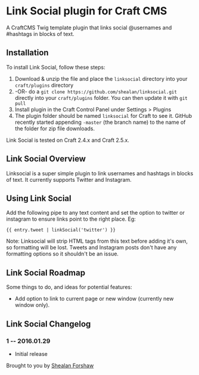 # Link Social plugin for Craft CMS

A CraftCMS Twig template plugin that links social @usernames and #hashtags in blocks of text.

## Installation

To install Link Social, follow these steps:

1. Download & unzip the file and place the `linksocial` directory into your `craft/plugins` directory
2.  -OR- do a `git clone https://github.com/shealan/linksocial.git` directly into your `craft/plugins` folder.  You can then update it with `git pull`
3. Install plugin in the Craft Control Panel under Settings > Plugins
4. The plugin folder should be named `linksocial` for Craft to see it.  GitHub recently started appending `-master` (the branch name) to the name of the folder for zip file downloads.

Link Social is tested on Craft 2.4.x and Craft 2.5.x.

## Link Social Overview

Linksocial is a super simple plugin to link usernames and hashtags in blocks of text. It currently supports Twitter and Instagram.

## Using Link Social

Add the following pipe to any text content and set the option to twitter or instagram to ensure links point to the right place. Eg:

```
{{ entry.tweet | linkSocial('twitter') }}
```

Note: Linksocial will strip HTML tags from this text before adding it's own, so formatting will be lost. Tweets and Instagram posts don't have any formatting options so it shouldn't be an issue.

## Link Social Roadmap

Some things to do, and ideas for potential features:

* Add option to link to current page or new window (currently new window only).

## Link Social Changelog

### 1 -- 2016.01.29

* Initial release

Brought to you by [Shealan Forshaw](http://shealanforshaw.com)
